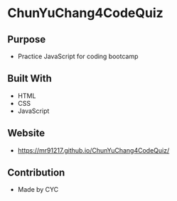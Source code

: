 # ChunYuChang4CodeQuiz

## Purpose
* Practice JavaScript for coding bootcamp

## Built With
* HTML
* CSS
* JavaScript

## Website
* https://mr91217.github.io/ChunYuChang4CodeQuiz/

## Contribution
* Made by CYC